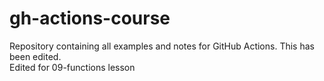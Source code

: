 # gh-actions-course
Repository containing all examples and notes for GitHub Actions.  This has been edited.  
Edited for 09-functions lesson

